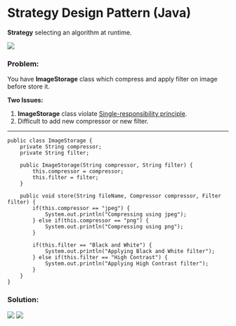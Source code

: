 # Strategy Design Pattern (Java)

**Strategy** selecting an algorithm at runtime.

![](https://github.com/shamy1st/design-pattern-strategy-java/blob/main/strategy-uml.png)
### Problem: 
You have **ImageStorage** class which compress and apply filter on image before store it.

**Two Issues:**
1. **ImageStorage** class violate [Single-responsibility principle](https://en.wikipedia.org/wiki/Single-responsibility_principle).
2. Difficult to add new compressor or new filter.
---

    public class ImageStorage {
        private String compressor;
        private String filter;

        public ImageStorage(String compressor, String filter) {
            this.compressor = compressor;
            this.filter = filter;
        }

        public void store(String fileName, Compressor compressor, Filter filter) {
            if(this.compressor == "jpeg") {
                System.out.println("Compressing using jpeg");
            } else if(this.compressor == "png") {
                System.out.println("Compressing using png");
            }

            if(this.filter == "Black and White") {
                System.out.println("Applying Black and White filter");
            } else if(this.filter == "High Contrast") {
                System.out.println("Applying High Contrast filter");
            }
        }
    }    
### Solution:
![](https://github.com/shamy1st/design-pattern-strategy-java/blob/main/strategy-solution-uml-2.png)
![](https://github.com/shamy1st/design-pattern-strategy-java/blob/main/strategy-solution-uml-3.png)
